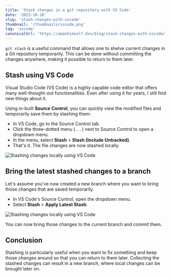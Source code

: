 ```yaml
---
title: 'Stash changes in a git repository with VS Code'
date: '2023-10-26'
slug: 'stash-changes-with-vscode'
thumbnail: '/thumbnails/vscode.png'
tag: 'vscode'
canonicalUrl: 'https://amanhimself.dev/blog/stash-changes-with-vscode/'
---
```


`git stash` is a useful command that allows one to shelve current changes in a Git repository temporarily. This can be done without committing the changes anywhere, making it possible to return to them later.

## Stash using VS Code

Visual Studio Code (VS Code) is a highly capable code editor that offers many well-thought-out functionalities. Even after using it for years, I still find new things about it.

Using in-built **Source Control**, you can quickly view the modified files and temporarily save them by stashing them:

- In VS Code, go to the Source Control tab.
- Click the three-dotted menu (`...`) next to Source Control to open a dropdown menu.
- In the menu, select **Stash** > **Stash (Include Untracked)**.
- That's it. The file changes are now stashed locally.

![Stashing changes locally using VS Code](/images/stash-option-vscode.png)

## Bring the latest stashed changes to a branch

Let's assume you've now created a new branch where you want to bring those changes that are saved temporarily.

- In VS Code's Source Control, open the dropdown menu.
- Select **Stash** > **Apply Latest Stash**.

![Stashing changes locally using VS Code](/images/apply-stash-in-branch.png)

You can now bring those changes to the current branch and commit them.

## Conclusion

Stashing is particularly useful when you want to fix something and keep those changes around so that you can return to them later. Collecting the stashed changes can result in a new branch, where local changes can be brought later on.
